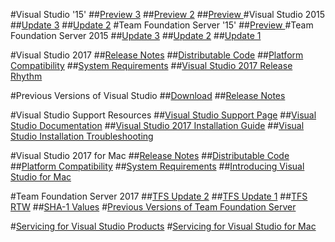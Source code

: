 #Visual Studio '15'
##[Preview 3](vs15-preview3.md)
##[Preview 2](vs15-preview2.md)
##[Preview ](https://msdn.microsoft.com/library/05e0e20e-7ace-41fe-b0bc-3becc37ae618)
#Visual Studio 2015
##[Update 3](VS2015-update3.md)
##[Update 2](https://msdn.microsoft.com/library/5d9d229c-b97e-47b2-9a60-947477f90211)
#Team Foundation Server '15'
##[Preview ](tfs15-preview3.md)
#Team Foundation Server 2015
##[Update 3](tfs2015-Update3.md)
##[Update 2](https://msdn.microsoft.com/library/mt694161.aspx)
##[Update 1](https://msdn.microsoft.com/library/mt622451.aspx)


#Visual Studio 2017
##[Release Notes](https://www.visualstudio.com/en-us/news/releasenotes/vs2017-relnotes)
##[Distributable Code](https://www.visualstudio.com/en-us/productinfo/2017-redistribution-vs)
##[Platform Compatibility](https://www.visualstudio.com/en-us/productinfo/vs2017-compatibility-vs)
##[System Requirements](https://www.visualstudio.com/en-us/productinfo/vs2017-system-requirements-vs)
##[Visual Studio 2017 Release Rhythm](https://www.visualstudio.com/en-us/productinfo/vs2017-release-rhythm)

#Previous Versions of Visual Studio
##[Download](https://www.visualstudio.com/vs/older-downloads/)
##[Release Notes](https://www.visualstudio.com/en-us/news/releasenotes/archived-vs-relnotes)

#Visual Studio Support Resources
##[Visual Studio Support Page](https://www.visualstudio.com/vs/support/)
##[Visual Studio Documentation](https://docs.microsoft.com/en-us/visualstudio/)
##[Visual Studio 2017 Installation Guide](https://docs.microsoft.com/en-us/visualstudio/install/install-visual-studio)
##[Visual Studio Installation Troubleshooting](https://docs.microsoft.com/en-us/visualstudio/install/troubleshooting-installation-issues)

#Visual Studio 2017 for Mac
##[Release Notes](https://www.visualstudio.com/en-us/news/releasenotes/vs2017-mac-relnotes)
##[Distributable Code](https://www.visualstudio.com/en-us/productinfo/2017-redistribution-vs)
##[Platform Compatibility](https://www.visualstudio.com/en-us/productinfo/vs2017-compatibility-mac)
##[System Requirements](https://www.visualstudio.com/en-us/productinfo/vs2017-system-requirements-mac)
##[Introducing Visual Studio for Mac](https://docs.microsoft.com/en-us/visualstudio/mac/)

#Team Foundation Server 2017
##[TFS Update 2](https://www.visualstudio.com/en-us/news/releasenotes/tfs2017-update2) 
##[TFS Update 1](https://www.visualstudio.com/en-us/news/releasenotes/tfs2017-update1)
##[TFS RTW](https://www.visualstudio.com/en-us/news/releasenotes/tfs2017-relnotes)
##[SHA-1 Values](https://www.visualstudio.com/en-us/productinfo/tfs2017-sha)
#[Previous Versions of Team Foundation Server](https://www.visualstudio.com/en-us/news/releasenotes/archived-relnotes)

#[Servicing for Visual Studio Products](https://www.visualstudio.com/en-us/productinfo/vs-servicing-vs)
#[Servicing for Visual Studio for Mac](https://www.visualstudio.com/en-us/productinfo/vs-servicing-mac)

